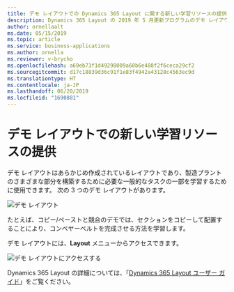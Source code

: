 ```yaml
---
title: デモ レイアウトでの Dynamics 365 Layout に関する新しい学習リソースの提供
description: Dynamics 365 Layout の 2019 年 5 月更新プログラムのデモ レイアウトを使用して、製造プラントのさまざまな部分を構築するために必要な一般的なタスクについて学習します
author: ornellaalt
ms.date: 05/15/2019
ms.topic: article
ms.service: business-applications
ms.author: ornella
ms.reviewer: v-brycho
ms.openlocfilehash: a69eb73f1d49298009a60b6e488f2f6ceca29cf2
ms.sourcegitcommit: d17c18839d36c91f1e83f4942a43128c4563ec9d
ms.translationtype: HT
ms.contentlocale: ja-JP
ms.lasthandoff: 06/20/2019
ms.locfileid: "1690881"
---
```

# <a name="demo-layouts-provide-new-learning-resource"></a>デモ レイアウトでの新しい学習リソースの提供

デモ レイアウトはあらかじめ作成されているレイアウトであり、製造プラントのさまざまな部分を構築するために必要な一般的なタスクの一部を学習するために使用できます。 次の 3 つのデモ レイアウトがあります。

![デモ レイアウト](media/demo-layouts.PNG "デモ レイアウト") 

たとえば、コピー/ペーストと競合のデモでは、セクションをコピーして配置することにより、コンベヤーベルトを完成させる方法を学習します。 

デモ レイアウトには、**Layout** メニューからアクセスできます。

![デモ レイアウトにアクセスする](media/access-demo-layouts.PNG "デモ レイアウトにアクセスする") 

Dynamics 365 Layout の詳細については、「[Dynamics 365 Layout ユーザー ガイド](https://docs.microsoft.com/dynamics365/mixed-reality/layout/user-guide)」をご覧ください。
